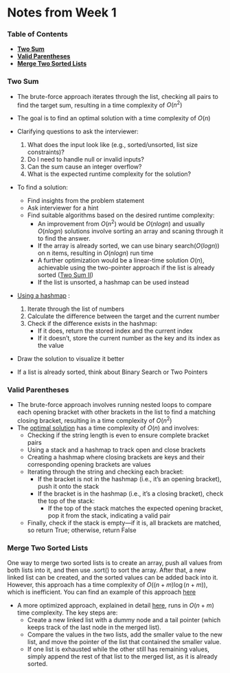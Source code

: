# Notes from Week 1
### Table of Contents
- **[Two Sum](#two-sum)<br>**
- **[Valid Parentheses](#valid-parentheses)<br>**
- **[Merge Two Sorted Lists](#merge-two-sorted-lists)<br>**


### Two Sum
- The brute-force approach iterates through the list, checking all pairs to find the target sum, resulting in a time complexity of $O(n^2)$
- The goal is to find an optimal solution with a time complexity of $O(n)$

- Clarifying questions to ask the interviewer: 
    1. What does the input look like (e.g., sorted/unsorted, list size constraints)?
    2. Do I need to handle null or invalid inputs?
    3. Can the sum cause an integer overflow?
    4. What is the expected runtime complexity for the solution?

- To find a solution: 
    - Find insights from the problem statement
    - Ask interviewer for a hint
    - Find suitable algorithms based on the desired runtime complexity:
        - An improvement from $O(n^2)$ would be $O(n log n)$ and usually $O(n log n)$ solutions involve sorting an array and scaning through it to find the answer. 
        - If the array is already sorted, we can use binary search($O(log n)$) on n items, resulting in $O(n log n)$ run time
        - A further optimization would be a linear-time solution $O(n)$, achievable using the two-pointer approach if the list is already sorted ([Two Sum II](https://leetcode.com/problems/two-sum-ii-input-array-is-sorted/))
        - If the list is unsorted, a hashmap can be used instead

- [Using a hashmap](https://www.youtube.com/watch?v=luicuNOBTAI) :
    1. Iterate through the list of numbers
    2. Calculate the difference between the target and the current number
    3. Check if the difference exists in the hashmap:
        - If it does, return the stored index and the current index
        - If it doesn’t, store the current number as the key and its index as the value

- Draw the solution to visualize it better

- If a list is already sorted, think about Binary Search or Two Pointers

### Valid Parentheses 
- The brute-force approach involves running nested loops to compare each opening bracket with other brackets in the list to find a matching closing bracket, resulting in a time complexity of $O(n^2)$
- The [optimal solution](https://youtu.be/WTzjTskDFMg) has a time complexity of $O(n)$ and involves:
    - Checking if the string length is even to ensure complete bracket pairs
    - Using a stack and a hashmap to track open and close brackets
    - Creating a hashmap where closing brackets are keys and their corresponding opening brackets are values
    - Iterating through the string and checking each bracket:
        - If the bracket is not in the hashmap (i.e., it’s an opening bracket), push it onto the stack
        - If the bracket is in the hashmap (i.e., it’s a closing bracket), check the top of the stack:
            - If the top of the stack matches the expected opening bracket, pop it from the stack, indicating a valid pair
    - Finally, check if the stack is empty—if it is, all brackets are matched, so return True; otherwise, return False

### Merge Two Sorted Lists
One way to merge two sorted lists is to create an array, push all values from both lists into it, and then use .sort() to sort the array. After that, a new linked list can be created, and the sorted values can be added back into it. However, this approach has a time complexity of $O((n+m) \log(n+m))$, which is inefficient. You can find an example of this approach [here](https://www.geeksforgeeks.org/merge-two-sorted-linked-lists/#:~:text=O(1)%20Space-,%5BNaive%20Approach%5D%20By%20Using%20Array%20%E2%80%93%20O((n%2Bm)*log(n%2Bm))%20Time%20and%20O(n%2Bm)%20Space,-The%20idea%20is)

- A more optimized approach, explained in detail [here](https://neetcode.io/solutions/merge-two-sorted-lists), runs in $O(n + m)$ time complexity. The key steps are:
    - Create a new linked list with a dummy node and a tail pointer (which keeps track of the last node in the merged list).
    - Compare the values in the two lists, add the smaller value to the new list, and move the pointer of the list that contained the smaller value.
    - If one list is exhausted while the other still has remaining values, simply append the rest of that list to the merged list, as it is already sorted.